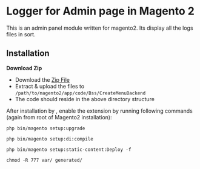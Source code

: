Logger for Admin page in Magento 2
==================

This is an admin panel module written for magento2. Its display all the logs files in sort. 

Installation
-------------

**Download Zip**
* Download the [Zip File](https://github.com/MehtabAhmed176/BackendAdminLogger/archive/master.zip)
* Extract & upload the files to `/path/to/magento2/app/code/Bss/CreateMenuBackend`
* The code should reside in the above directory structure

After installation by , enable the extension by running following commands (again from root of Magento2 installation):
```
php bin/magento setup:upgrade

php bin/magento setup:di:compile

php bin/magento setup:static-content:Deploy -f 

chmod -R 777 var/ generated/
```
